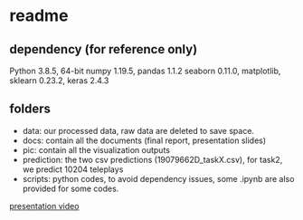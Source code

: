 # readme


## dependency (for reference only)
Python 3.8.5, 64-bit
numpy 1.19.5,
pandas 1.1.2
seaborn 0.11.0,
matplotlib,
sklearn 0.23.2,
keras 2.4.3

## folders
- data: our processed data, raw data are deleted to save space.
- docs: contain all the documents (final report, presentation slides)
- pic: contain all the visualization outputs
- prediction: the two csv predictions (19079662D_taskX.csv), for task2, we predict 10204 teleplays
- scripts: python codes, to avoid dependency issues, some .ipynb are also provided for some codes.

[presentation video](https://www.bilibili.com/video/BV1254y157b8)